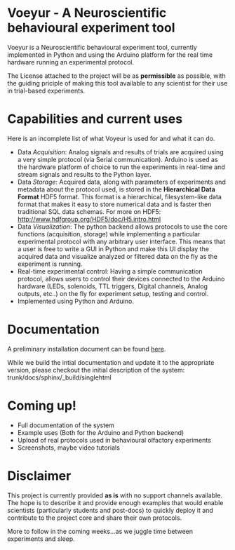Voeyur - A Neuroscientific behavioural experiment tool
=================

Voeyur is a Neuroscientific behavioural experiment tool, currently implemented in Python and using the Arduino platform for the real time hardware running an experimental protocol.

The License attached to the project will be as **permissible** as possible, with the guiding priciple of making this tool available  to any scientist for their use in trial-based experiments.


Capabilities and current uses
=================
Here is an incomplete list of what Voyeur is used for and what it can do.

* Data *Acquisition*: Analog signals and results of trials are acquired using a very simple protocol (via Serial communication). Arduino is used as the hardware platform of choice to run the experiments in real-time and stream signals and results to the Python layer.
* Data *Storage*: Acquired data, along with parameters of experiments and metadata about the protocol used, is stored in the **Hierarchical Data Format** HDF5 format. This format is a hierarchical, filesystem-like data format that makes it easy to store numerical data and is faster then traditional SQL data schemas.
For more on HDF5: <http://www.hdfgroup.org/HDF5/doc/H5.intro.html>
* Data *Visualization*: The python backend allows protocols to use the core functions (acquisition, storage) while implementing a particular experimental protocol with any arbitrary user interface. This means that a user is free to write a GUI in Python and make this UI display the acquired data and visualize analyzed or filtered data on the fly as the experiment is running.
* Real-time experimental control: Having a simple communication protocol, allows users to control their devices connected to the Arduino hardware (LEDs, solenoids, TTL triggers, Digital channels, Analog outputs, etc..) on the fly for experiment setup, testing and control.
* Implemented using Python and Arduino.

Documentation
=================
A preliminary installation document can be found [here](trunk/docs/installation.md).

While we build the intial documentation and update it to the appropriate version, please checkout the initial description of the system:
trunk/docs/sphinx/_build/singlehtml

Coming up!
=================
* Full documentation of the system
* Example uses (Both for the Arduino and Python backend)
* Upload of real protocols used in behavioural olfactory experiments
* Screenshots, maybe video tutorials

Disclaimer
=================
This project is currently provided **as is** with no support channels available. The hope is to describe it and provide enough examples that would enable scientists (particularly students and post-docs) to quickly deploy it and contribute to the project core and share their own protocols.

More to follow in the coming weeks...as we juggle time between experiments and sleep.